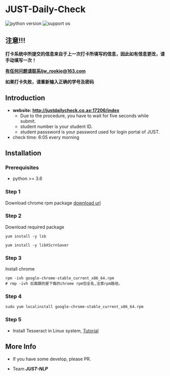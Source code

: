 # JUST-Daily-Check

![python version](https://img.shields.io/badge/python-3.6+-orange.svg)
![support os](https://img.shields.io/badge/os-linux%2C%20win%2C%20mac-yellow.svg)

## 注意!!!

**打卡系统中所提交的信息来自于上一次打卡所填写的信息，因此如有信息更改，请手动填写一次！**

**有任何问题请联系ljw_rookie@163.com**

**如果打卡失败，请重新输入正确的学号及密码**

## Introduction
* **website: http://justdailycheck.co.ax:17206/index**
  - Due to the procedure, you have to wait for five seconds while submit. 
  - student number is your student ID.
  - student passsword is your password used for login portal of JUST.
* check time: 6:05 every morning
## Installation

### Prerequisites

* python >= 3.6

### Step 1 
Download chrome rpm package [download url](https://dl.google.com/linux/direct/google-chrome-stable_current_x86_64.rpm)


### Step 2
Download required package
```shell
yum install -y lsb

yum install -y libXScrnSaver
```
### Step 3
Install chrome
```shell
rpm -ivh google-chrome-stable_current_x86_64.rpm
# rmp -ivh 后面跟的是下载的chrome rpm包全名,注意rpm路径。
```
### Step 4
```shell
sudo yum localinstall google-chrome-stable_current_x86_64.rpm
```
### Step 5
* Install Tesseract in Linux system, [Tutorial](https://blog.csdn.net/wanght89/article/details/78329546)
## More Info
* If you have some develop, please PR.

* Team  ***JUST-NLP***
